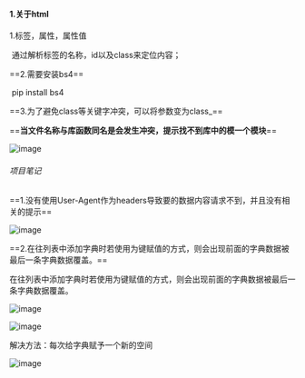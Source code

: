 #### 1.关于html

1.标签，属性，属性值

​	通过解析标签的名称，id以及class来定位内容；

==2.需要安装bs4==

​	pip install bs4

==3.为了避免class等关键字冲突，可以将参数变为class_==

==<b>当文件名称与库函数同名是会发生冲突，提示找不到库中的模一个模块</b>==

![image](https://user-images.githubusercontent.com/88570271/142655987-b9415d4c-dfe0-4f87-8526-925b788e1af0.png)

###### 项目笔记

==1.没有使用User-Agent作为headers导致要的数据内容请求不到，并且没有相关的提示==

![image](https://user-images.githubusercontent.com/88570271/142656022-256dd1a2-6467-4215-a49c-5c9a35e65b55.png)

==2.在往列表中添加字典时若使用为键赋值的方式，则会出现前面的字典数据被最后一条字典数据覆盖。==

在往列表中添加字典时若使用为键赋值的方式，则会出现前面的字典数据被最后一条字典数据覆盖。

![image](https://user-images.githubusercontent.com/88570271/142656136-3cbaa9f6-bec5-4ad0-9a42-b5248420195c.png)

![image](https://user-images.githubusercontent.com/88570271/142656158-32f8d1f6-1b8d-4e32-9df1-94a33085e929.png)

解决方法：每次给字典赋予一个新的空间

![image](https://user-images.githubusercontent.com/88570271/142656195-51cf784f-6ffe-4181-bc82-0cfb5fdb6a26.png)
